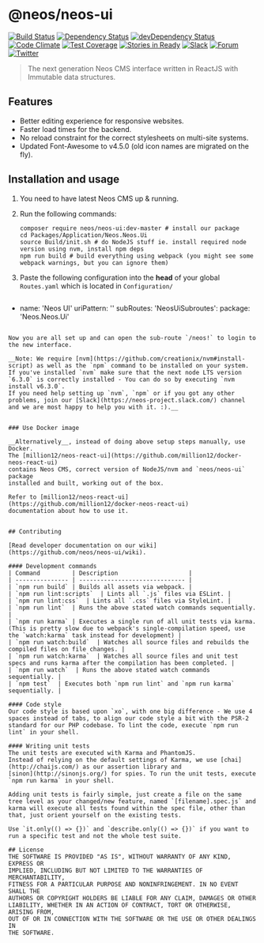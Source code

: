# @neos/neos-ui
[![Build Status](https://travis-ci.org/neos/neos-ui.svg?branch=master)](https://travis-ci.org/neos/neos-ui) [![Dependency Status](https://david-dm.org/neos/neos-ui.svg)](https://david-dm.org/neos/neos-ui) [![devDependency Status](https://david-dm.org/neos/neos-ui/dev-status.svg)](https://david-dm.org/neos/neos-ui#info=devDependencies&view=table)
[![Code Climate](https://codeclimate.com/github/neos/neos-ui/badges/gpa.svg)](https://codeclimate.com/github/neos/neos-ui)
[![Test Coverage](https://codeclimate.com/github/neos/neos-ui/badges/coverage.svg)](https://codeclimate.com/github/neos/neos-ui/coverage)
[![Stories in Ready](https://badge.waffle.io/neos/neos-ui.svg?label=ready&title=Issues+Ready)](http://waffle.io/neos/neos-ui)
[![Slack](http://slack.neos.io/badge.svg)](http://slack.neos.io) [![Forum](https://img.shields.io/badge/forum-Discourse-39c6ff.svg)](https://discuss.neos.io/) [![Twitter](https://img.shields.io/twitter/follow/neoscms.svg?style=social)](https://twitter.com/NeosCMS)

> The next generation Neos CMS interface written in ReactJS with Immutable data structures.


## Features

* Better editing experience for responsive websites.
* Faster load times for the backend.
* No reload constraint for the correct stylesheets on multi-site systems.
* Updated Font-Awesome to v4.5.0 (old icon names are migrated on the fly).


## Installation and usage

1. You need to have latest Neos CMS up & running.

2. Run the following commands:
   ```
   composer require neos/neos-ui:dev-master # install our package
   cd Packages/Application/Neos.Neos.Ui
   source Build/init.sh # do NodeJS stuff ie. install required node version using nvm, install npm deps
   npm run build # build everything using webpack (you might see some webpack warnings, but you can ignore them)
   ```

3. Paste the following configuration into the **head** of your global `Routes.yaml` which is located in `Configuration/`
   ```yaml
  -
    name: 'Neos UI'
    uriPattern: '<NeosUiSubroutes>'
    subRoutes:
      'NeosUiSubroutes':
        package: 'Neos.Neos.Ui'
   ```

Now you are all set up and can open the sub-route `/neos!` to login to the new interface.

__Note: We require [nvm](https://github.com/creationix/nvm#install-script) as well as the `npm` command to be installed on your system.
If you've installed `nvm` make sure that the next node LTS version `6.3.0` is correctly installed - You can do so by executing `nvm install v6.3.0`.
If you need help setting up `nvm`, `npm` or if you got any other problems, join our [Slack](https://neos-project.slack.com/) channel and we are most happy to help you with it. :).__


### Use Docker image

__Alternatively__, instead of doing above setup steps manually, use Docker.
The [million12/neos-react-ui](https://github.com/million12/docker-neos-react-ui)
contains Neos CMS, correct version of NodeJS/nvm and `neos/neos-ui` package
installed and built, working out of the box.

Refer to [million12/neos-react-ui](https://github.com/million12/docker-neos-react-ui)
documentation about how to use it.


## Contributing

[Read developer documentation on our wiki](https://github.com/neos/neos-ui/wiki).

#### Development commands
| Command         | Description                    |
| --------------- | ------------------------------ |
| `npm run build` | Builds all assets via webpack. |
| `npm run lint:scripts`  | Lints all `.js` files via ESLint. |
| `npm run lint:css`  | Lints all `.css` files via StyleLint. |
| `npm run lint`  | Runs the above stated watch commands sequentially. |
| `npm run karma` | Executes a single run of all unit tests via karma. (This is pretty slow due to webpack's single-compilation speed, use the `watch:karma` task instead for development) |
| `npm run watch:build`  | Watches all source files and rebuilds the compiled files on file changes. |
| `npm run watch:karma`  | Watches all source files and unit test specs and runs karma after the compilation has been completed. |
| `npm run watch`  | Runs the above stated watch commands sequentially. |
| `npm test`  | Executes both `npm run lint` and `npm run karma` sequentially. |

#### Code style
Our code style is based upon `xo`, with one big difference - We use 4 spaces instead of tabs, to align our code style a bit with the PSR-2 standard for our PHP codebase. To lint the code, execute `npm run lint` in your shell.

#### Writing unit tests
The unit tests are executed with Karma and PhantomJS.
Instead of relying on the default settings of Karma, we use [chai](http://chaijs.com/) as our assertion library and
[sinon](http://sinonjs.org/) for spies. To run the unit tests, execute `npm run karma` in your shell.

Adding unit tests is fairly simple, just create a file on the same tree level as your changed/new feature, named `[filename].spec.js` and karma will execute all tests found within the spec file, other than that, just orient yourself on the existing tests.

Use `it.only(() => {})` and `describe.only(() => {})` if you want to run a specific test and not the whole test suite.

## License
THE SOFTWARE IS PROVIDED "AS IS", WITHOUT WARRANTY OF ANY KIND, EXPRESS OR
IMPLIED, INCLUDING BUT NOT LIMITED TO THE WARRANTIES OF MERCHANTABILITY,
FITNESS FOR A PARTICULAR PURPOSE AND NONINFRINGEMENT. IN NO EVENT SHALL THE
AUTHORS OR COPYRIGHT HOLDERS BE LIABLE FOR ANY CLAIM, DAMAGES OR OTHER
LIABILITY, WHETHER IN AN ACTION OF CONTRACT, TORT OR OTHERWISE, ARISING FROM,
OUT OF OR IN CONNECTION WITH THE SOFTWARE OR THE USE OR OTHER DEALINGS IN
THE SOFTWARE.
